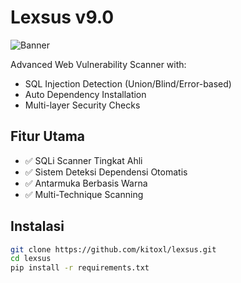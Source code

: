 # Lexsus v9.0

![Banner](assets/banner.png)

Advanced Web Vulnerability Scanner with:
- SQL Injection Detection (Union/Blind/Error-based)
- Auto Dependency Installation
- Multi-layer Security Checks

## Fitur Utama
- ✅ SQLi Scanner Tingkat Ahli
- ✅ Sistem Deteksi Dependensi Otomatis
- ✅ Antarmuka Berbasis Warna
- ✅ Multi-Technique Scanning

## Instalasi
```bash
git clone https://github.com/kitoxl/lexsus.git
cd lexsus
pip install -r requirements.txt
